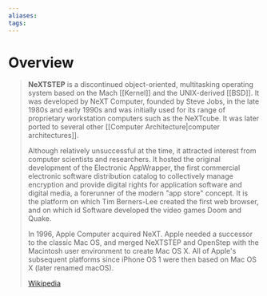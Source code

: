 ```yaml
---
aliases: 
tags:
---
```

# Overview

> **NeXTSTEP** is a discontinued object-oriented, multitasking operating system based on the Mach [[Kernel]] and the UNIX-derived [[BSD]]. It was developed by NeXT Computer, founded by Steve Jobs, in the late 1980s and early 1990s and was initially used for its range of proprietary workstation computers such as the NeXTcube. It was later ported to several other [[Computer Architecture|computer architectures]].
>
> Although relatively unsuccessful at the time, it attracted interest from computer scientists and researchers. It hosted the original development of the Electronic AppWrapper, the first commercial electronic software distribution catalog to collectively manage encryption and provide digital rights for application software and digital media, a forerunner of the modern "app store" concept. It is the platform on which Tim Berners-Lee created the first web browser, and on which id Software developed the video games Doom and Quake.
>
> In 1996, Apple Computer acquired NeXT. Apple needed a successor to the classic Mac OS, and merged NeXTSTEP and OpenStep with the Macintosh user environment to create Mac OS X. All of Apple's subsequent platforms since iPhone OS 1 were then based on Mac OS X (later renamed macOS).
>
> [Wikipedia](https://en.wikipedia.org/wiki/NeXTSTEP)

